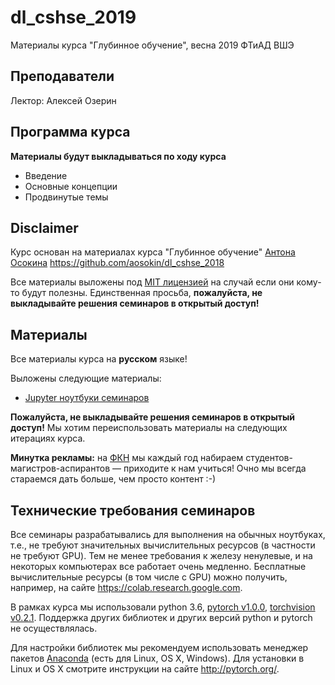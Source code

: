 # dl_cshse_2019
Материалы курса "Глубинное обучение", весна 2019 ФТиАД ВШЭ


## Преподаватели

Лектор: Алексей Озерин

## Программа курса
**Материалы будут выкладываться по ходу курса**

* Введение
* Основные концепции
* Продвинутые темы



## Disclaimer

Курс основан на материалах курса "Глубинное обучение" [Антона Осокина](https://aosokin.github.io/) https://github.com/aosokin/dl_cshse_2018

Все материалы выложены под [MIT лицензией](LICENSE) на случай если они кому-то будут полезны.
Единственная просьба, **пожалуйста, не выкладывайте решения семинаров в открытый доступ!** 
  
## Материалы
Все материалы курса на **русском** языке!

Выложены следующие материалы:
* [Jupyter ноутбуки семинаров](seminars) 

**Пожалуйста, не выкладывайте решения семинаров в открытый доступ!** Мы хотим переиспользовать материалы на следующих итерациях курса.

**Минутка рекламы:** на [ФКН](https://cs.hse.ru/) мы каждый год набираем студентов-магистров-аспирантов — приходите к нам учиться! Очно мы всегда стараемся дать больше, чем просто контент :-) 
 
## Технические требования семинаров
Все семинары разрабатывались для выполнения на обычных ноутбуках, т.е., не требуют значительных вычислительных ресурсов (в частности не требуют GPU). Тем не менее требования к железу ненулевые, и на некоторых компьютерах все работает очень медленно. Бесплатные вычислительные ресурсы (в том числе с GPU) можно получить, например, на сайте https://colab.research.google.com.

В рамках курса мы использовали python 3.6, [pytorch v1.0.0](https://github.com/pytorch/pytorch/releases/tag/v1.0.0), [torchvision v0.2.1](https://github.com/pytorch/vision/releases/tag/v0.2.1). Поддержка других библиотек и других версий python и pytorch не осуществлялась.
 
Для настройки библиотек мы рекомендуем использовать менеджер пакетов [Anaconda](https://www.anaconda.com/) (есть для Linux, OS X, Windows). Для установки в Linux и OS X смотрите инструкции на сайте http://pytorch.org/. 
